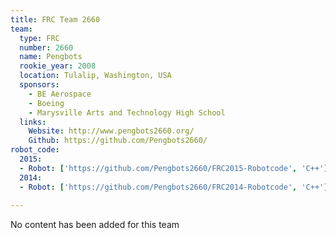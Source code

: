 ```yaml
---
title: FRC Team 2660
team:
  type: FRC
  number: 2660
  name: Pengbots
  rookie_year: 2008
  location: Tulalip, Washington, USA
  sponsors:
    - BE Aerospace
    - Boeing
    - Marysville Arts and Technology High School
  links:
    Website: http://www.pengbots2660.org/
    Github: https://github.com/Pengbots2660/
robot_code:
  2015:
  - Robot: ['https://github.com/Pengbots2660/FRC2015-Robotcode', 'C++']
  2014:
  - Robot: ['https://github.com/Pengbots2660/FRC2014-Robotcode', 'C++']
  
---
```

No content has been added for this team